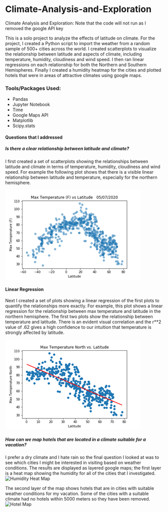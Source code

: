 # Climate-Analysis-and-Exploration
Climate Analysis and Exploration: Note that the code will not run as I removed the google API key

This is a solo project to analyze the effects of latitude on climate. For the project, I created a Python script to import the weather from a random sample of 500+ cities across the world. I created scatterplots to visualize the relationship between latitude and aspects of climate, including temperature, humidity, cloudiness and wind speed.
I then ran linear regressions on each relationship for both the Northern and Southern Hemispheres.
Finally I created a humidity heatmap for the cities and plotted hotels that were in areas of attractive climates using google maps.
### Tools/Packages Used:
* Pandas
* Jupyter Notebook
* Time
* Google Maps API
* Matplotlib
* Scipy.stats

#### Questions that I addressed

##### Is there a clear relationship between latitude and climate?
I first created a set of scatterplots showing the relationships between latitude and climate in terms of temperature, humidity, cloudiness and wind speed. For example the following plot shows that there is a visible linear relationship between latitude and temperature, especially for the northern hemisphere.

![Temperature vs Latitude Plot](/output_data/Temp_Lat.png)
#### Linear Regression
Next I created a set of plots showing a linear regression of the first plots to quantify the relationships more exactly. For example, this plot shows a linear regression for the relationship between max temperature and latitude in the northern hemisphere. The first two plots show the relationship between temperature and latitude. There is an evident visual correlation and the r**2 value of .62 gives a high confidence to our intuition that temperature
is strongly affected by latitude.


![Linear regression](https://github.com/mateoias/Climate-Analysis-and-Exploration/blob/master/output_data/linear%20regression%20of%20Max%20Temperature%20North%20vs%20Latitude.png)

##### How can we map hotels that are located in a climate suitable for a vacation?

I prefer a dry climate and I hate rain so the final question I looked at was to see which cities I might be interested in visiting based on weather conditions. The results are displayed as layered google maps; the first layer is a heat map showing the humidity for all of the cities that I investigated.
![Humidity Heat Map](https://github.com/mateoias/Bootcamp-Work/blob/master/07_API/output_data/humidity_map.png  )

The second layer of the map shows hotels that are in cities with suitable weather conditions for my vacation. Some of the cities with a suitable climate had no hotels within 5000 meters so they have been removed.
![Hotel Map](https://github.com/mateoias/Bootcamp-Work/blob/master/07_API/output_data/Top_Hotels_Map.png )
